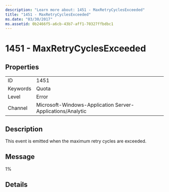 ```yaml
---
description: "Learn more about: 1451 - MaxRetryCyclesExceeded"
title: "1451 - MaxRetryCyclesExceeded"
ms.date: "03/30/2017"
ms.assetid: 0b2466f5-a6cb-43b7-aff1-70327ffbdbc1
---
```

# 1451 - MaxRetryCyclesExceeded

## Properties  
  
|||  
|-|-|  
|ID|1451|  
|Keywords|Quota|  
|Level|Error|  
|Channel|Microsoft-Windows-Application Server-Applications/Analytic|  
  
## Description  

 This event is emitted when the maximum retry cycles are exceeded.  
  
## Message  

 1%  
  
## Details
